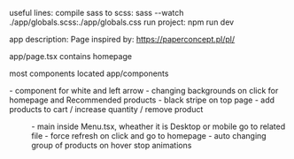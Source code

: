 useful lines:
compile sass to scss:
sass --watch ./app/globals.scss:./app/globals.css
run project:
npm run dev

app description:
Page inspired by: https://paperconcept.pl/pl/

app/page.tsx contains homepage

most components located
app/components

<Arrow/> - component for white and left arrow - changing backgrounds on click for homepage and Recommended products
<DeliveryInfo/> - black stripe on top page
<GlobalRedux/> - add products to cart / increase quantity / remove product

<Menu> - main inside Menu.tsx, wheather it is Desktop or mobile go to related file
<Logo/> - force refresh on click and go to homepage
<Recommended/> - auto changing group of products on hover stop animations
